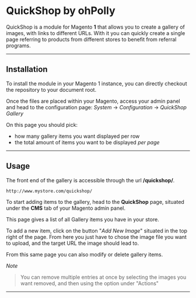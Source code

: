 QuickShop by ohPolly
===================
QuickShop is a module for Magento **1** that allows you to create a gallery of images, with links to different URLs.
With it you can quickly create a single page referring to products from different stores to benefit from referral programs.

----------
Installation
------------
To install the module in your Magento 1 instance, you can directly checkout the repository to your document root.

Once the files are placed within your Magento, access your admin panel and head to the configuration page: *System* -> *Configuration* -> *QuickShop Gallery*

On this page you should pick:

 - how many gallery items you want displayed per row
 - the total amount of items you want to be displayed *per page*

----------

Usage
-----
The front end of the gallery is accessible through the url **/quickshop/**.

    http://www.mystore.com/quickshop/


To start adding items to the gallery, head to the **QuickShop** page, situated under the **CMS** tab of your Magento admin panel.

This page gives a list of all Gallery items you have in your store.

To add a new item, click on the button "*Add New Image*" situated in the top right of the page. From here you just have to chose the image file you want to upload, and the target URL the image should lead to.

From this same page you can also modify or delete gallery items.


*Note*
> You can remove multiple entries at once by selecting the images you want removed, and then using the option under "Actions"

----------
